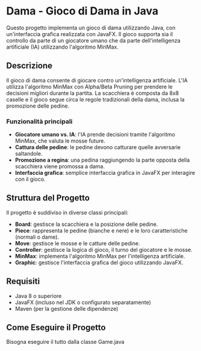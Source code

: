 # Dama - Gioco di Dama in Java

Questo progetto implementa un gioco di dama utilizzando Java, con un'interfaccia grafica realizzata con JavaFX.
Il gioco supporta sia il controllo da parte di un giocatore umano che da parte dell'intelligenza artificiale (IA) utilizzando l'algoritmo MinMax.

## Descrizione

Il gioco di dama consente di giocare contro un'intelligenza artificiale.
L'IA utilizza l'algoritmo MinMax con Alpha/Beta Pruning per prendere le decisioni migliori durante la partita.
La scacchiera è composta da 8x8 caselle e il gioco segue circa le regole tradizionali della dama, inclusa la promozione delle pedine.

### Funzionalità principali

- **Giocatore umano vs. IA**: l'IA prende decisioni tramite l'algoritmo MinMax, che valuta le mosse future.
- **Cattura delle pedine**: le pedine devono catturare quelle avversarie saltandole.
- **Promozione a regina**: una pedina raggiungendo la parte opposta della scacchiera viene promossa a dama.
- **Interfaccia grafica**: semplice interfaccia grafica in JavaFX per interagire con il gioco.

## Struttura del Progetto

Il progetto è suddiviso in diverse classi principali:

- **Board**: gestisce la scacchiera e la posizione delle pedine.
- **Piece**: rappresenta le pedine (bianche e nere) e le loro caratteristiche (normali o dame).
- **Move**: gestisce le mosse e le catture delle pedine.
- **Controller**: gestisce la logica di gioco, il turno del giocatore e le mosse.
- **MinMax**: implementa l'algoritmo MinMax per l'intelligenza artificiale.
- **Graphic**: gestisce l'interfaccia grafica del gioco utilizzando JavaFX.

## Requisiti

- Java 8 o superiore
- JavaFX (incluso nel JDK o configurato separatamente)
- Maven (per la gestione delle dipendenze)

## Come Eseguire il Progetto
Bisogna eseguire il tutto dalla classe Game.java


